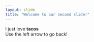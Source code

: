 ```yaml
---
layout: slide
title: "Welcome to our second slide!"
---
```

I just love **tacos**  
Use the left arrow to go back!